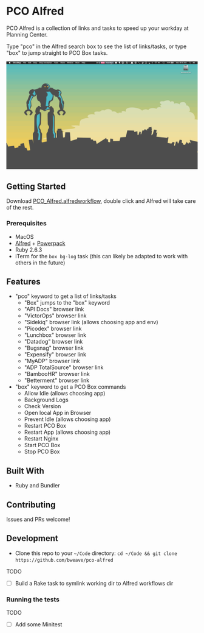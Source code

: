 # PCO Alfred

PCO Alfred is a collection of links and tasks to speed up your workday at Planning Center.

Type "pco" in the Alfred search box to see the list of links/tasks, or type "box" to jump straight to PCO Box tasks.

![](screenshots/pco_alfred.gif)

## Getting Started

Download [PCO_Alfred.alfredworkflow](PCO_Alfred.alfredworkflow), double click and Alfred will take care of the rest.

### Prerequisites

- MacOS
- [Alfred](https://www.alfredapp.com/) + [Powerpack](https://www.alfredapp.com/powerpack/)
- Ruby 2.6.3
- iTerm for the `box bg-log` task (this can likely be adapted to work with others in the future)

## Features

- "pco" keyword to get a list of links/tasks
  - "Box" jumps to the "box" keyword
  - "API Docs" browser link
  - "VictorOps" browser link
  - "Sidekiq" browser link (allows choosing app and env)
  - "Picodex" browser link
  - "Lunchbox" browser link
  - "Datadog" browser link
  - "Bugsnag" browser link
  - "Expensify" browser link
  - "MyADP" browser link
  - "ADP TotalSource" browser link
  - "BambooHR" browser link
  - "Betterment" browser link
- "box" keyword to get a PCO Box commands
  - Allow Idle (allows choosing app)
  - Background Logs
  - Check Version
  - Open local App in Browser
  - Prevent Idle (allows choosing app)
  - Restart PCO Box
  - Restart App (allows choosing app)
  - Restart Nginx
  - Start PCO Box
  - Stop PCO Box

## Built With

* Ruby and Bundler

## Contributing

Issues and PRs welcome!

## Development

- Clone this repo to your `~/Code` directory: `cd ~/Code && git clone https://github.com/bweave/pco-alfred`

TODO

- [ ] Build a Rake task to symlink working dir to Alfred workflows dir

### Running the tests

TODO

- [ ] Add some Minitest
